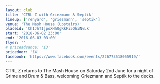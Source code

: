 ```yaml
---
layout: club
title: 'CTRL Z with Griezmann & Septik'
lineup: ['renyard', 'griezmann', 'septik']
venue: 'The Mash House (Upstairs)'
placeid: 'ChIJhTIjpoXHh0gRkFi5QhiNvLk'
start: '2018-06-02 23:00'
end: '2016-06-03 03:00'
flyer: ''
# priceadvance: '£3'
pricedoor: '£4'
facebook: 'https://www.facebook.com/events/226773518055919/'
---
```


CTRL Z returns to The Mash House on Saturday 2nd June for a night of Grime and Drum & Bass, welcoming Griezmann and Septik to the decks.
